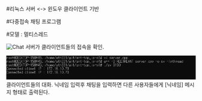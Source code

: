 #리눅스 서버 <-> 윈도우 클라이언트 기반

#다중접속 채팅 프로그램

#모델 : 멀티스레드

  ![Chat](C:\Users\ATH\git\Client_\image\Chat.jpg)
  서버가 클라이언트들의 접속을 확인.
  
  ![Client](/image/Client.jpg)
클라이언트들의 대화.
닉네임 입력후 채팅을 입력하면 다른 사용자들에게 [닉네임] 메시지 형태로 출력된다.
